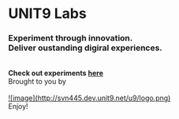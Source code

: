 UNIT9 Labs
======

<h3>
Experiment through innovation.<br>
Deliver oustanding digiral experiences.
</h3>

<br>
<b>Check out experiments <a href=http://unit9.github.io/labs/>here</a> </b>


<br>
Brought to you by <br><br><a href=http://unit9.com>![image](http://svn445.dev.unit9.net/u9/logo.png)</a>

<br>
Enjoy!
